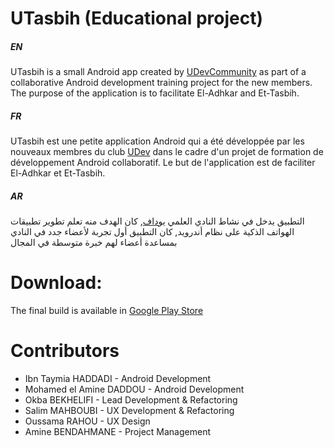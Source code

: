 # UTasbih (Educational project)

##### EN
UTasbih is a small Android app created by [UDevCommunity](https://www.facebook.com/UDevCommunity/) as part of a collaborative Android development training project for the new members. The purpose of the application is to facilitate El-Adhkar and Et-Tasbih.

##### FR
UTasbih est une petite application Android qui a été développée par les nouveaux membres du club [UDev](https://www.facebook.com/UDevCommunity/) dans le cadre d'un projet de formation de développement Android collaboratif. Le but de l'application est de faciliter El-Adhkar et Et-Tasbih. 

##### AR 
التطبيق يدخل في نشاط النادي العلمي [يوداف](https://www.facebook.com/UDevCommunity/), كان الهدف منه تعلم تطوير تطبيقات الهواتف الذكية على نظام أندرويد, كان التطبيق أول تجربة لأعضاء جدد في النادي بمساعدة أعضاء لهم خبرة متوسطة في المجال

# Download:
The final build is available in [Google Play Store](https://goo.gl/MUVDAK)

# Contributors
- Ibn Taymia HADDADI - Android Development
- Mohamed el Amine DADDOU - Android Development
- Okba BEKHELIFI - Lead Development & Refactoring
- Salim MAHBOUBI - UX Development & Refactoring
- Oussama RAHOU - UX Design
- Amine BENDAHMANE - Project Management
